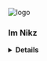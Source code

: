 ![logo](https://telegra.ph/file/26f266c4dae9930625cb6.jpg)

### Im Nikz

<b><details><summary>Details</summary>

# Im Coming Soon !!
<!---
MrNikzOp/MrNikzOp is a ✨ special ✨ repository because its `README.md` (this file) appears on your GitHub profile.
You can click the Preview link to take a look at your changes.
--->

###### Copyright ©️ M 1 STUDIO
